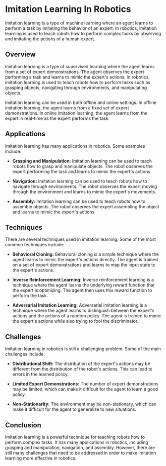 # Imitation Learning In Robotics

Imitation learning is a type of machine learning where an agent learns to perform a task by imitating the behavior of an expert. In robotics, imitation learning is used to teach robots how to perform complex tasks by observing and imitating the actions of a human expert. 

## Overview

Imitation learning is a type of supervised learning where the agent learns from a set of expert demonstrations. The agent observes the expert performing a task and learns to mimic the expert's actions. In robotics, imitation learning is used to teach robots how to perform tasks such as grasping objects, navigating through environments, and manipulating objects.

Imitation learning can be used in both offline and online settings. In offline imitation learning, the agent learns from a fixed set of expert demonstrations. In online imitation learning, the agent learns from the expert in real-time as the expert performs the task.

## Applications

Imitation learning has many applications in robotics. Some examples include:

- **Grasping and Manipulation:** Imitation learning can be used to teach robots how to grasp and manipulate objects. The robot observes the expert performing the task and learns to mimic the expert's actions.

- **Navigation:** Imitation learning can be used to teach robots how to navigate through environments. The robot observes the expert moving through the environment and learns to mimic the expert's movements.

- **Assembly:** Imitation learning can be used to teach robots how to assemble objects. The robot observes the expert assembling the object and learns to mimic the expert's actions.

## Techniques

There are several techniques used in imitation learning. Some of the most common techniques include:

- **Behavioral Cloning:** Behavioral cloning is a simple technique where the agent learns to mimic the expert's actions directly. The agent is trained on a set of expert demonstrations and learns to map the input state to the expert's actions.

- **Inverse Reinforcement Learning:** Inverse reinforcement learning is a technique where the agent learns the underlying reward function that the expert is optimizing. The agent then uses this reward function to perform the task.

- **Adversarial Imitation Learning:** Adversarial imitation learning is a technique where the agent learns to distinguish between the expert's actions and the actions of a random policy. The agent is trained to mimic the expert's actions while also trying to fool the discriminator.

## Challenges

Imitation learning in robotics is still a challenging problem. Some of the main challenges include:

- **Distributional Shift:** The distribution of the expert's actions may be different from the distribution of the robot's actions. This can lead to errors in the learned policy.

- **Limited Expert Demonstrations:** The number of expert demonstrations may be limited, which can make it difficult for the agent to learn a good policy.

- **Non-Stationarity:** The environment may be non-stationary, which can make it difficult for the agent to generalize to new situations.

## Conclusion

Imitation learning is a powerful technique for teaching robots how to perform complex tasks. It has many applications in robotics, including grasping and manipulation, navigation, and assembly. However, there are still many challenges that need to be addressed in order to make imitation learning more effective in robotics.
